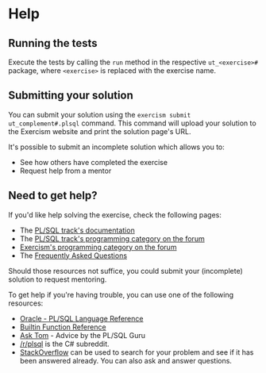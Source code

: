 # Help

## Running the tests

Execute the tests by calling the `run` method in the respective `ut_<exercise>#` package,
where `<exercise>` is replaced with the exercise name.

## Submitting your solution

You can submit your solution using the `exercism submit ut_complement#.plsql` command.
This command will upload your solution to the Exercism website and print the solution page's URL.

It's possible to submit an incomplete solution which allows you to:

- See how others have completed the exercise
- Request help from a mentor

## Need to get help?

If you'd like help solving the exercise, check the following pages:

- The [PL/SQL track's documentation](https://exercism.org/docs/tracks/plsql)
- The [PL/SQL track's programming category on the forum](https://forum.exercism.org/c/programming/plsql)
- [Exercism's programming category on the forum](https://forum.exercism.org/c/programming/5)
- The [Frequently Asked Questions](https://exercism.org/docs/using/faqs)

Should those resources not suffice, you could submit your (incomplete) solution to request mentoring.

To get help if you're having trouble, you can use one of the following resources:

- [Oracle - PL/SQL Language Reference](http://docs.oracle.com/cd/E11882_01/appdev.112/e25519/toc.htm)
- [Builtin Function Reference](http://psoug.org/reference/builtin_functions.html)
- [Ask Tom](https://asktom.oracle.com/) - Advice by the PL/SQL Guru
- [/r/plsql](https://www.reddit.com/r/plsql) is the C# subreddit.
- [StackOverflow](http://stackoverflow.com/questions/tagged/plsql) can be used to search for your problem and see if it has been answered already. You can also ask and answer questions.